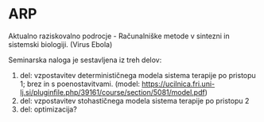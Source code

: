 ARP
===

Aktualno raziskovalno podrocje - Računalniške metode v sintezni in sistemski biologiji. (Virus Ebola)

Seminarska naloga je sestavljena iz treh delov:

1. del: vzpostavitev determinističnega modela sistema terapije po pristopu 1; brez in s poenostavitvami. (model: https://ucilnica.fri.uni-lj.si/pluginfile.php/39161/course/section/5081/model.pdf)
2. del: vzpostavitev stohastičnega modela sistema terapije po pristopu 2
3. del: optimizacija?
